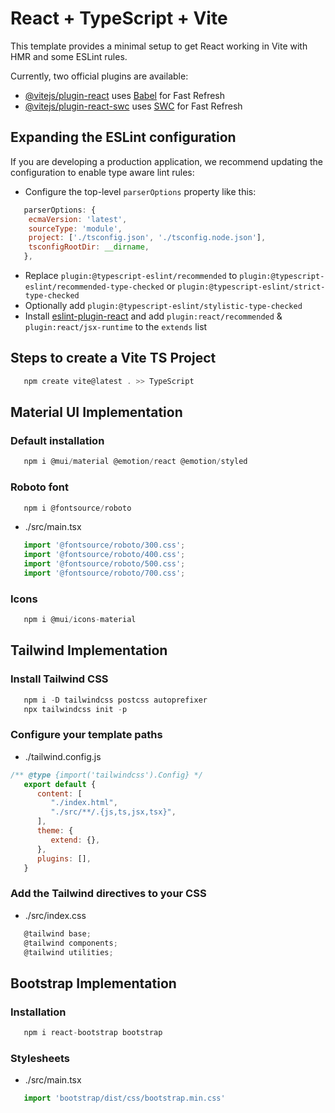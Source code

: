 # React + TypeScript + Vite

This template provides a minimal setup to get React working in Vite with HMR and some ESLint rules.

Currently, two official plugins are available:

- [@vitejs/plugin-react](https://github.com/vitejs/vite-plugin-react/blob/main/packages/plugin-react/README.md) uses [Babel](https://babeljs.io/) for Fast Refresh
- [@vitejs/plugin-react-swc](https://github.com/vitejs/vite-plugin-react-swc) uses [SWC](https://swc.rs/) for Fast Refresh

## Expanding the ESLint configuration

If you are developing a production application, we recommend updating the configuration to enable type aware lint rules:

- Configure the top-level `parserOptions` property like this:

```js
   parserOptions: {
    ecmaVersion: 'latest',
    sourceType: 'module',
    project: ['./tsconfig.json', './tsconfig.node.json'],
    tsconfigRootDir: __dirname,
   },
```

- Replace `plugin:@typescript-eslint/recommended` to `plugin:@typescript-eslint/recommended-type-checked` or `plugin:@typescript-eslint/strict-type-checked`
- Optionally add `plugin:@typescript-eslint/stylistic-type-checked`
- Install [eslint-plugin-react](https://github.com/jsx-eslint/eslint-plugin-react) and add `plugin:react/recommended` & `plugin:react/jsx-runtime` to the `extends` list

## Steps to create a Vite TS Project
```js
   npm create vite@latest . >> TypeScript
```

## Material UI Implementation
### Default installation
```js
   npm i @mui/material @emotion/react @emotion/styled
```

### Roboto font
```js
   npm i @fontsource/roboto 
```
- ./src/main.tsx
```js
   import '@fontsource/roboto/300.css'; 
   import '@fontsource/roboto/400.css'; 
   import '@fontsource/roboto/500.css'; 
   import '@fontsource/roboto/700.css';
```

### Icons
```js
   npm i @mui/icons-material
```

## Tailwind Implementation
### Install Tailwind CSS
```js
   npm i -D tailwindcss postcss autoprefixer 
   npx tailwindcss init -p
```
### Configure your template paths
- ./tailwind.config.js 
```js
/** @type {import('tailwindcss').Config} */ 
   export default { 
      content: [ 
         "./index.html", 
         "./src/**/.{js,ts,jsx,tsx}", 
      ], 
      theme: { 
         extend: {}, 
      }, 
      plugins: [], 
   }
```
### Add the Tailwind directives to your CSS
- ./src/index.css
```js
   @tailwind base; 
   @tailwind components; 
   @tailwind utilities;
```

## Bootstrap Implementation
### Installation
```js
   npm i react-bootstrap bootstrap
```

### Stylesheets
- ./src/main.tsx
```js
   import 'bootstrap/dist/css/bootstrap.min.css'
```
